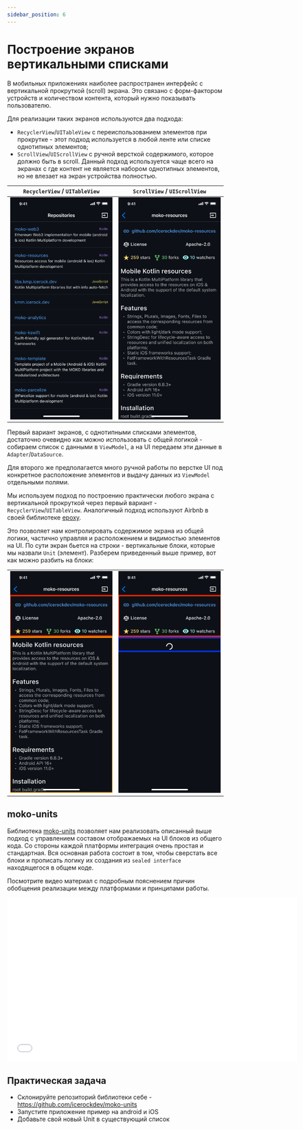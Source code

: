 ```yaml
---
sidebar_position: 6
---
```

# Построение экранов вертикальными списками

В мобильных приложениях наиболее распространен интерфейс с вертикальной прокруткой (scroll) экрана. Это связано с форм-фактором устройств и количеством контента, который нужно показывать пользователю.

Для реализации таких экранов используются два подхода:
- `RecyclerView`/`UITableView` с переиспользованием элементов при прокрутке - этот подход используется в любой ленте или списке однотипных элементов;
- `ScrollView`/`UIScrollView` с ручной версткой содержимого, которое должно быть в scroll. Данный подход используется чаще всего на экранах с где контент не является набором однотипных элементов, но не влезает на экран устройства полностью.

| `RecyclerView` / `UITableView` | `ScrollView` / `UIScrollView` |
| ----- | ----- |
| ![listview](media/listview.png) | ![scrollview](media/scrollview.png) |

Первый вариант экранов, с однотипными списками элементов, достаточно очевидно как можно использовать с общей логикой - собираем список с данными в `ViewModel`, а на UI передаем эти данные в `Adapter`/`DataSource`. 

Для второго же предполагается много ручной работы по верстке UI под конкретное расположение элементов и выдачу данных из `ViewModel` отдельными полями.

Мы используем подход по построению практически любого экрана с вертикальной прокруткой через первый вариант - `RecyclerView`/`UITableView`. Аналогичный подход используют Airbnb в своей библиотеке [epoxy](https://github.com/airbnb/epoxy).

Это позволяет нам контролировать содержимое экрана из общей логики, частично управляя и расположением и видимостью элементов на UI. По сути экран бьется на строки - вертикальные блоки, которые мы назвали `Unit` (элемент). Разберем приведенный выше пример, вот как можно разбить на блоки:

|  |  |
| ----- | ----- |
| ![units-1](media/scrollview-units-1.png) | ![units-2](media/scrollview-units-2.png) |

## moko-units

Библиотека [moko-units](https://github.com/icerockdev/moko-units) позволяет нам реализовать описанный выше подход с управлением составом отображаемых на UI блоков из общего кода. Со стороны каждой платформы интеграция очень простая и стандартная. Вся основная работа состоит в том, чтобы сверстать все блоки и прописать логику их создания из `sealed interface` находящегося в общем коде.

Посмотрите видео материал с подробным пояснением причин обобщения реализации между платформами и принципами работы.

<iframe src="//www.youtube.com/embed/ES6lHIwp5Jw?list=PL6yFiPOVXVUi90sQ66dtmuXP-1-TeHwl5" frameborder="0" allowfullscreen width="675" height="380"></iframe>

## Практическая задача

- Склонируйте репозиторий библиотеки себе - https://github.com/icerockdev/moko-units
- Запустите приложение пример на android и iOS
- Добавьте свой новый Unit в существующий список
